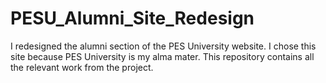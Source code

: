 # PESU_Alumni_Site_Redesign
I redesigned the alumni section of the PES University website. I chose this site because PES University is my alma mater. This repository contains all the relevant work from the project.
